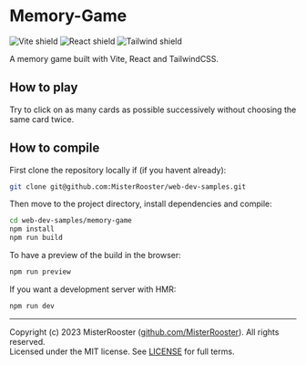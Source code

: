 # Memory-Game

![Vite shield](https://img.shields.io/badge/-Vite-pink)
![React shield](https://img.shields.io/badge/-React-blue)
![Tailwind shield](https://img.shields.io/badge/-TailwindCSS-purple)

A memory game built with Vite, React and TailwindCSS.

## How to play

Try to click on as many cards as possible successively without
choosing the same card twice.

## How to compile

First clone the repository locally if (if you havent already):

```bash
git clone git@github.com:MisterRooster/web-dev-samples.git
```

Then move to the project directory, install dependencies and compile:

```bash
cd web-dev-samples/memory-game
npm install
npm run build
```

To have a preview of the build in the browser:

```bash
npm run preview
```

If you want a development server with HMR:

```bash
npm run dev
```

---

Copyright (c) 2023 MisterRooster ([github.com/MisterRooster](https://github.com/MisterRooster)). All rights reserved.  
Licensed under the MIT license. See [LICENSE](LICENSE) for full terms.
